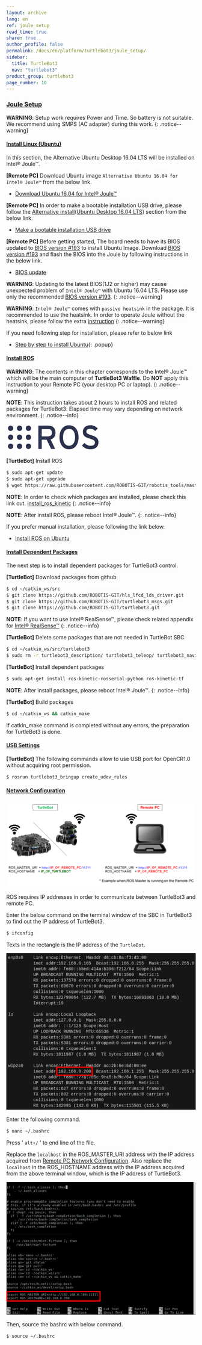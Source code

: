 ```yaml
---
layout: archive
lang: en
ref: joule_setup
read_time: true
share: true
author_profile: false
permalink: /docs/en/platform/turtlebot3/joule_setup/
sidebar:
  title: TurtleBot3
  nav: "turtlebot3"
product_group: turtlebot3
page_number: 10
---
```


<div style="counter-reset: h1 6"></div>
<div style="counter-reset: h2 2"></div>
<div style="counter-reset: h3 1"></div>

<!--[dummy Header 1]>
  <h1 id="setup"><a href="#setup">Setup</a></h1>
  <h2 id="sbc-setup"><a href="#sbc-setup">SBC Setup</a></h2>
<![end dummy Header 1]-->

### [Joule Setup](#joule-setup)

**WARNING**: Setup work requires Power and Time. So battery is not suitable. We recommend using SMPS (AC adapter) during this work.
{: .notice--warning}

#### [Install Linux (Ubuntu)](#install-linux-ubuntu)

In this section, the Alternative Ubuntu Desktop 16.04 LTS will be installed on Intel® Joule™.

**[Remote PC]** Download Ubuntu image `Alternative Ubuntu 16.04 for Intel® Joule™` from the below link.

- [Download Ubuntu 16.04 for Intel® Joule™](http://people.canonical.com/~platform/snappy/tuchuck/desktop-final/tuchuck-xenial-desktop-iso-20170317-0.iso)

**[Remote PC]** In order to make a bootable installation USB drive, please follow the [Alternative install(Ubuntu Desktop 16.04 LTS)][alternative-installubuntu-desktop-1604-lts] section from the below link.

- [Make a bootable installation USB drive](https://developer.ubuntu.com/core/get-started/intel-joule)

**[Remote PC]** Before getting started, The board needs to have its BIOS updated to [BIOS version #193][bios-version-193] to install Ubuntu Image. Download [BIOS version #193][bios-version-193] and flash the BIOS into the Joule by following instructions in the below link.

- [BIOS update](https://software.intel.com/en-us/flashing-the-bios-on-joule)

**WARNING**: Updating to the latest BIOS(1J2 or higher) may cause unexpected problem of `Intel® Joule™` with Ubuntu 16.04 LTS. Please use only the recommended [BIOS version #193][bios-version-193].
{: .notice--warning}

**WARNING**: `Intel® Joule™` comes with `passive heatsink` in the package. It is recommended to use the heatsink. In order to operate Joule without the heatsink, please follow the extra [instruction](https://software.intel.com/en-us/node/721471)
{: .notice--warning}

[bios-version-193]: https://downloadmirror.intel.com/26206/eng/joule-firmware-2017-02-19-193-public.zip
[alternative-installubuntu-desktop-1604-lts]: https://developer.ubuntu.com/core/get-started/intel-joule#alternative-install:-ubuntu-desktop-16.04-lts


If you need following step for installation, please refer to below link

  - [Step by step to install Ubuntu][step_by_step_to_install_ubuntu_on_joule]{: .popup}

#### [Install ROS](#install-ros)

**WARNING**: The contents in this chapter corresponds to the Intel® Joule™ which will be the main computer of **TurtleBot3 Waffle**. Do **NOT** apply this instruction to your Remote PC (your desktop PC or laptop).
{: .notice--warning}

**NOTE**: This instruction takes about 2 hours to install ROS and related packages for TurtleBot3. Elapsed time may vary depending on network environment.
{: .notice--info}

![](/assets/images/platform/turtlebot3/logo_ros.png)

**[TurtleBot]** Install ROS

``` bash
$ sudo apt-get update
$ sudo apt-get upgrade
$ wget https://raw.githubusercontent.com/ROBOTIS-GIT/robotis_tools/master/install_ros_kinetic.sh && chmod 755 ./install_ros_kinetic.sh && bash ./install_ros_kinetic.sh
```

**NOTE**: In order to check which packages are installed, please check this link out. [install_ros_kinetic](https://raw.githubusercontent.com/ROBOTIS-GIT/robotis_tools/master/install_ros_kinetic.sh)
{: .notice--info}

**NOTE**: After install ROS, please reboot Intel® Joule™.
{: .notice--info}

If you prefer manual installation, please following the link below.

- [Install ROS on Ubuntu](http://wiki.ros.org/kinetic/Installation/Ubuntu)

#### [Install Dependent Packages](#install-dependent-packages)

The next step is to install dependent packages for TurtleBot3 control.

**[TurtleBot]** Download packages from github

``` bash
$ cd ~/catkin_ws/src
$ git clone https://github.com/ROBOTIS-GIT/hls_lfcd_lds_driver.git
$ git clone https://github.com/ROBOTIS-GIT/turtlebot3_msgs.git
$ git clone https://github.com/ROBOTIS-GIT/turtlebot3.git
```

**NOTE**: If you want to use Intel® RealSense™, please check related appendix for [Intel® RealSense™](http://emanual.robotis.com/docs/en/platform/turtlebot3/appendix_realsense/#realsense)
{: .notice--info}

**[TurtleBot]** Delete some packages that are not needed in TurtleBot SBC

``` bash
$ cd ~/catkin_ws/src/turtlebot3
$ sudo rm -r turtlebot3_description/ turtlebot3_teleop/ turtlebot3_navigation/ turtlebot3_slam/ turtlebot3_example/
```

**[TurtleBot]** Install dependent packages

``` bash
$ sudo apt-get install ros-kinetic-rosserial-python ros-kinetic-tf
```

**NOTE**: After install packages, please reboot Intel® Joule™.
{: .notice--info}

**[TurtleBot]** Build packages

``` bash
$ cd ~/catkin_ws && catkin_make
```

If catkin_make command is completed without any errors, the preparation for TurtleBot3 is done.

#### [USB Settings](#usb-settings)

**[TurtleBot]** The following commands allow to use USB port for OpenCR1.0 without acquiring root permission.

``` bash
$ rosrun turtlebot3_bringup create_udev_rules
```

#### [Network Configuration](#network-configuration)

![](/assets/images/platform/turtlebot3/software/network_configuration.png)

ROS requires IP addresses in order to communicate between TurtleBot3 and remote PC.

Enter the below command on the terminal window of the SBC in TurtleBot3 to find out the IP address of TurtleBot3.

``` bash
$ ifconfig
```

Texts in the rectangle is the IP address of the `TurtleBot`.

![](/assets/images/platform/turtlebot3/software/network_configuration4.png)

Enter the following command.

``` bash
$ nano ~/.bashrc
```

Press ' `alt+/` ' to end line of the file.

Replace the `localhost` in the ROS_MASTER_URI address with the IP address acquired from [Remote PC Network Configuration](http://emanual.robotis.com/docs/en/platform/turtlebot3/pc_setup/#network-configuration). Also replace the `localhost` in the ROS_HOSTNAME address with the IP address acquired from the above terminal window, which is the IP address of TurtleBot3.

![](/assets/images/platform/turtlebot3/software/network_configuration5.png)

Then, source the bashrc with below command.

``` bash
$ source ~/.bashrc
```

[ros]: http://wiki.ros.org
[step_by_step_to_install_ubuntu_on_joule]: /docs/en/platform/turtlebot3/step_by_step_to_install_ubuntu_on_joule
